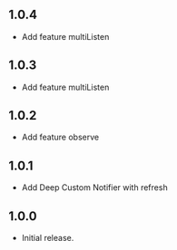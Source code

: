 ## 1.0.4

* Add feature multiListen

## 1.0.3

* Add feature multiListen

## 1.0.2

* Add feature observe

## 1.0.1

* Add Deep Custom Notifier with refresh

## 1.0.0

* Initial release.
